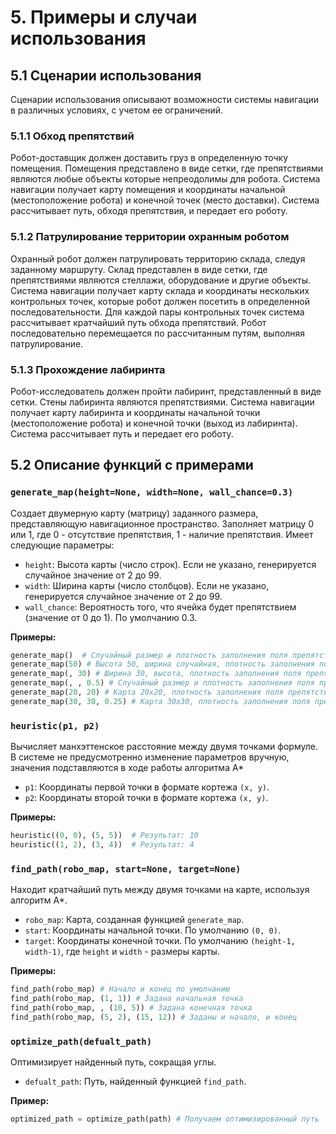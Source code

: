 # 5. Примеры и случаи использования

## 5.1 Сценарии использования

Сценарии использования описывают возможности системы навигации в различных условиях, с учетом ее ограничений. 


### 5.1.1 Обход препятствий

Робот-доставщик должен доставить груз в определенную точку помещения. Помещения представлено в виде сетки, где препятствиями являются любые объекты которые непреодолимы для робота. Система навигации получает карту помещения и координаты начальной (местоположение робота) и конечной точек (место доставки). Система рассчитывает путь, обходя препятствия, и передает его роботу.

### 5.1.2 Патрулирование территории охранным роботом

Охранный робот должен патрулировать территорию склада, следуя заданному маршруту. Склад представлен в виде сетки, где препятствиями являются стеллажи, оборудование и другие объекты.  Система навигации получает карту склада и координаты нескольких контрольных точек, которые робот должен посетить в определенной последовательности. Для каждой пары контрольных точек система рассчитывает кратчайший путь обхода препятствий. Робот последовательно перемещается по рассчитанным путям, выполняя патрулирование.

### 5.1.3 Прохождение лабиринта

Робот-исследователь должен пройти лабиринт, представленный в виде сетки. Стены лабиринта являются препятствиями. Система навигации получает карту лабиринта и координаты начальной точки (местоположение робота) и конечной точки (выход из лабиринта). Система рассчитывает путь и передает его роботу. 


## 5.2 Описание функций с примерами


### `generate_map(height=None, width=None, wall_chance=0.3)`

Создает двумерную карту (матрицу) заданного размера, представляющую навигационное пространство. Заполняет матрицу 0 или 1, где 0 - отсутствие препятствия, 1 - наличие препятствия. Имеет следующие параметры:

*   `height`: Высота карты (число строк).  Если не указано, генерируется случайное значение от 2 до 99.
*   `width`: Ширина карты (число столбцов). Если не указано, генерируется случайное значение от 2 до 99.
*   `wall_chance`: Вероятность того, что ячейка будет препятствием (значение от 0 до 1). По умолчанию 0.3.

**Примеры:**

```python
generate_map()  # Случайный размер и плотность заполнения поля препятствиями 30%
generate_map(50) # Высота 50, ширина случайная, плотность заполнения поля препятствиями 30%
generate_map(, 30) # Ширина 30, высота, плотность заполнения поля препятствиями 30%
generate_map(, , 0.5) # Случайный размер и плотность заполнения поля препятствиями 50%
generate_map(20, 20) # Карта 20x20, плотность заполнения поля препятствиями 30%
generate_map(30, 30, 0.25) # Карта 30x30, плотность заполнения поля препятствиями 25%
```


### `heuristic(p1, p2)`

Вычисляет манхэттенское расстояние между двумя точками формуле. В системе не предусмотренно изменение параметров вручную, значения подставляются в ходе работы алгоритма A* 

*   `p1`: Координаты первой точки в формате кортежа `(x, y)`.
*   `p2`: Координаты второй точки в формате кортежа `(x, y)`.

**Примеры:**

```python
heuristic((0, 0), (5, 5))  # Результат: 10
heuristic((1, 2), (3, 4))  # Результат: 4
```


### `find_path(robo_map, start=None, target=None)`

Находит кратчайший путь между двумя точками на карте, используя алгоритм A\*.

*   `robo_map`: Карта, созданная функцией `generate_map`.
*   `start`: Координаты начальной точки.  По умолчанию `(0, 0)`.
*   `target`: Координаты конечной точки. По умолчанию `(height-1, width-1)`, где `height` и `width` - размеры карты.

**Примеры:**

```python
find_path(robo_map) # Начало и конец по умолчанию
find_path(robo_map, (1, 1)) # Задана начальная точка
find_path(robo_map, , (10, 5)) # Задана конечная точка
find_path(robo_map, (5, 2), (15, 12)) # Заданы и начало, и конец
```



### `optimize_path(defualt_path)`

Оптимизирует найденный путь, сокращая углы. 

*   `defualt_path`: Путь, найденный функцией `find_path`.

**Пример:**

```python
optimized_path = optimize_path(path) # Получаем оптимизированный путь
```



